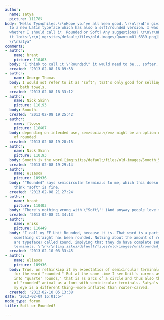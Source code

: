 ```yaml
---
author:
  name: satya
  picture: 111785
body: "Hello Typophiles,\r\nHope you've all been good. \r\n\r\nI'm giving final touches
  to a new Latin typeface which has also a soft/rounded version. I was slightly confused
  whether I should call it  Rounded or Soft? Any suggestions? \r\n\r\nHere is how
  it looks:\r\n[img:sites/default/files/old-images/Quantum01_6389.png][img:sites/default/files/old-images/Quantum02_4939.png]\r\n\r\nThanks,
  \r\nSatya"
comments:
- author:
    name: hrant
    picture: 110403
  body: "I think to call it \"Rounded\" it would need to be... softer.  :-)\r\n\r\nhhp\r\n"
  created: '2013-02-08 16:09:38'
- author:
    name: George Thomas
  body: I would not refer to it as "soft"; that's only good for selling toilet paper
    or bath towels.
  created: '2013-02-08 18:33:12'
- author:
    name: Nick Shinn
    picture: 110193
  body: Smooth.
  created: '2013-02-08 19:25:42'
- author:
    name: flooce
    picture: 118607
  body: depending on intended use, <em>social</em> might be an option nowadays, instead
    of rounded
  created: '2013-02-08 19:28:15'
- author:
    name: Nick Shinn
    picture: 110193
  body: Smooth is the word.[img:sites/default/files/old-images/Smooth_5459.jpg]
  created: '2013-02-08 19:29:14'
- author:
    name: eliason
    picture: 109936
  body: '"Rounded" says semicircular terminals to me, which this doesn''t have. I
    think "soft" is fine.'
  created: '2013-02-08 21:27:24'
- author:
    name: hrant
    picture: 110403
  body: "There's nothing wrong with \"Soft\"! (And anyway people love toilet paper.)\r\n\r\nhhp\r\n"
  created: '2013-02-08 21:34:13'
- author:
    name: eriks
    picture: 110449
  body: "I call my FF Unit Rounded, because it is. That word is a participle, meaning
    something straight has been rounded. Nothing about the amount of rounding. There
    are typefaces called Round, implying that they do have complete semicircles for
    terminals. \r\n\r\n[img:sites/default/files/old-images/unitrounded_5433.png]"
  created: '2013-02-10 03:33:45'
- author:
    name: eliason
    picture: 109936
  body: True, on rethinking it my expectation of semicircular terminals is too narrow
    for the word "rounded." But at the same time I see Unit's curves as corners made
    into "quarter rounds," that is as arcs of a circle and thus also the same kind
    of "rounded" animal as a font with semicircular terminals. Satya's typeface to
    my eye is a different thing--more inflated than router-carved.
  created: '2013-02-10 05:13:38'
date: '2013-02-08 16:01:54'
node_type: forum
title: Soft or Rounded?

---
```

